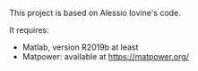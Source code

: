 This project is based on Alessio Iovine's code.

It requires:
- Matlab, version R2019b at least
- Matpower: available at https://matpower.org/
